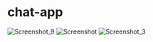 # chat-app

![Screenshot_9](https://user-images.githubusercontent.com/63332289/211813906-6cb70d17-95f5-49bf-a1e5-fe966a61189b.png)
![Screenshot](https://user-images.githubusercontent.com/63332289/211813810-7b090f3c-fa35-4160-8450-5e2c63f1cf73.png)
![Screenshot_3](https://user-images.githubusercontent.com/63332289/211813844-eaca28bc-ba10-4326-838f-9812a2312f00.png)

